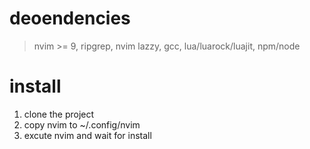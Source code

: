# deoendencies
> nvim >= 9, ripgrep, nvim lazzy, gcc, lua/luarock/luajit, npm/node
# install
1. clone the project
2. copy nvim to ~/.config/nvim
3. excute nvim and wait for install
